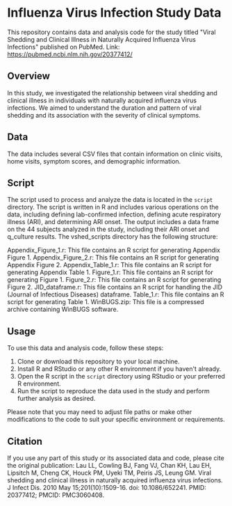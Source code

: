 # Influenza Virus Infection Study Data

This repository contains data and analysis code for the study titled "Viral Shedding and Clinical Illness in Naturally Acquired Influenza Virus Infections" published on PubMed. Link: https://pubmed.ncbi.nlm.nih.gov/20377412/

## Overview

In this study, we investigated the relationship between viral shedding and clinical illness in individuals with naturally acquired influenza virus infections. We aimed to understand the duration and pattern of viral shedding and its association with the severity of clinical symptoms.

## Data

The data includes several CSV files that contain information on clinic visits, home visits, symptom scores, and demographic information. 

## Script

The script used to process and analyze the data is located in the `script` directory. The script is written in R and includes various operations on the data, including defining lab-confirmed infection, defining acute respiratory illness (ARI), and determining ARI onset. The output includes a data frame on the 44 subjects analyzed in the study, including their ARI onset and q_culture results. The vshed_scripts directory has the following structure:

Appendix_Figure_1.r: This file contains an R script for generating Appendix Figure 1.
Appendix_Figure_2.r: This file contains an R script for generating Appendix Figure 2.
Appendix_Table_1.r: This file contains an R script for generating Appendix Table 1.
Figure_1.r: This file contains an R script for generating Figure 1.
Figure_2.r: This file contains an R script for generating Figure 2.
JID_dataframe.r: This file contains an R script for handling the JID (Journal of Infectious Diseases) dataframe.
Table_1.r: This file contains an R script for generating Table 1.
WinBUGS.zip: This file is a compressed archive containing WinBUGS software.

## Usage

To use this data and analysis code, follow these steps:

1. Clone or download this repository to your local machine.
2. Install R and RStudio or any other R environment if you haven't already.
3. Open the R script in the `script` directory using RStudio or your preferred R environment.
4. Run the script to reproduce the data used in the study and perform further analysis as desired.

Please note that you may need to adjust file paths or make other modifications to the code to suit your specific environment or requirements.

## Citation

If you use any part of this study or its associated data and code, please cite the original publication: Lau LL, Cowling BJ, Fang VJ, Chan KH, Lau EH, Lipsitch M, Cheng CK, Houck PM, Uyeki TM, Peiris JS, Leung GM. Viral shedding and clinical illness in naturally acquired influenza virus infections. J Infect Dis. 2010 May 15;201(10):1509-16. doi: 10.1086/652241. PMID: 20377412; PMCID: PMC3060408.
